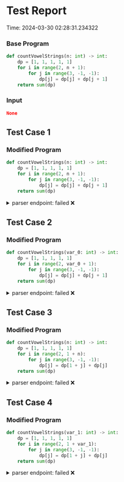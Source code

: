 # Test Report

Time: 2024-03-30 02:28:31.234322

### Base Program

```py
def countVowelStrings(n: int) -> int:
    dp = [1, 1, 1, 1, 1]
    for i in range(2, n + 1):
        for j in range(3, -1, -1):
            dp[j] = dp[j] + dp[j + 1]
    return sum(dp)
```

### Input

```json
None
```

## Test Case 1

### Modified Program

```py
def countVowelStrings(n: int) -> int:
    dp = [1, 1, 1, 1, 1]
    for i in range(2, n + 1):
        for j in range(3, -1, -1):
            dp[j] = dp[j] + dp[j + 1]
    return sum(dp)
```

<details>
<summary>parser endpoint: failed ❌</summary>

Message: 
```
'NoneType' object has no attribute 'status_code'
```

Actual Output: None

</details>

## Test Case 2

### Modified Program

```py
def countVowelStrings(var_0: int) -> int:
    dp = [1, 1, 1, 1, 1]
    for i in range(2, var_0 + 1):
        for j in range(3, -1, -1):
            dp[j] = dp[j] + dp[j + 1]
    return sum(dp)
```

<details>
<summary>parser endpoint: failed ❌</summary>

Message: 
```
'NoneType' object has no attribute 'status_code'
```

Actual Output: None

</details>

## Test Case 3

### Modified Program

```py
def countVowelStrings(n: int) -> int:
    dp = [1, 1, 1, 1, 1]
    for i in range(2, 1 + n):
        for j in range(3, -1, -1):
            dp[j] = dp[1 + j] + dp[j]
    return sum(dp)
```

<details>
<summary>parser endpoint: failed ❌</summary>

Message: 
```
'NoneType' object has no attribute 'status_code'
```

Actual Output: None

</details>

## Test Case 4

### Modified Program

```py
def countVowelStrings(var_1: int) -> int:
    dp = [1, 1, 1, 1, 1]
    for i in range(2, 1 + var_1):
        for j in range(3, -1, -1):
            dp[j] = dp[1 + j] + dp[j]
    return sum(dp)
```

<details>
<summary>parser endpoint: failed ❌</summary>

Message: 
```
'NoneType' object has no attribute 'status_code'
```

Actual Output: None

</details>

